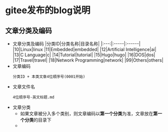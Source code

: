# gitee发布的blog说明

## 文章分类及编码
  * 文章分类及编码
    |分类ID|分类名称|目录名称|
    |:---:|:-----|:------|
    |10|Linux|linux
    |11|Embedded|embedded|
    |12|Artificial Intelligence|ai|
    |13|C Language|c|
    |14|Tutorial|tutorial|
    |15|Hugo|hugo|
    |16|DOS|dos|
    |17|Travel|travel|
    |18|Network Programming|network|
    |99|Others|others|
  * 文章编码
    ```
    分类ID + 本类文章4位顺序号(0001开始)
    ```
  * 文章文件名
    ```
    4位顺序号-英文标题.md
    ```
  * 文章分类
    - 如果文章被分入多个类别，则文章编码以**第一个分类**为准，文章放在**第一个分类**的目录下
    - 
